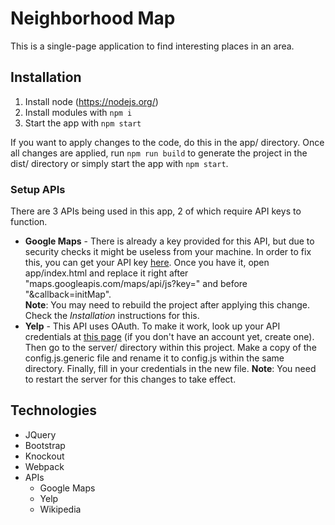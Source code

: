 # Neighborhood Map
This is a single-page application to find interesting places in an area.

## Installation
1. Install node (https://nodejs.org/)
2. Install modules with `npm i`
3. Start the app with `npm start`

If you want to apply changes to the code, do this in the app/ directory.
Once all changes are applied, run `npm run build` to generate the project
in the dist/ directory or simply start the app with `npm start`.

### Setup APIs
There are 3 APIs being used in this app, 2 of which require API keys to function.
- **Google Maps** - There is already a key provided for this API, but due to security checks it might be useless from your machine. In order to fix this, you can get your API key [here](https://developers.google.com/maps/documentation/javascript/get-api-key). Once you have it, open app/index.html and replace it right after "maps.googleapis.com/maps/api/js?key=" and before "&callback=initMap".<br/> **Note**: You may need to rebuild the project after applying this change. Check the *Installation* instructions for this.
- **Yelp** - This API uses OAuth. To make it work, look up your API credentials at [this page](https://www.yelp.de/developers/v2/manage_api_keys) (if you don't have an account yet, create one). Then go to the server/ directory within this project. Make a copy of the config.js.generic file and rename it to config.js within the same directory. Finally, fill in your credentials in the new file. **Note**: You need to restart the server for this changes to take effect.

## Technologies
- JQuery
- Bootstrap
- Knockout
- Webpack
- APIs
  - Google Maps
  - Yelp
  - Wikipedia